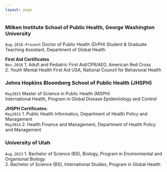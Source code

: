 ```yaml
---
layout: page
---
```


### Milken Institute School of Public Health, George Washington University  
`Aug.2016-Present` Doctor of Public Health (DrPH) Student & Graduate Teaching Assistant, Department of Global Health  

__First Aid Certificates__  
`Nov.2016` 1. Adult and Pediatric First Aid/CPR/AED, American Red Cross  
2. Youth Mental Health First Aid USA, National Council for Behavioral Health

### Johns Hopkins Bloomberg School of Public Health (JHSPH)  
`May2015` Master of Science in Public Health (MSPH)  
International Health, Program in Global Disease Epidemiology and Control  

__JHSPH Certificates:__  
`May2015` 1. Public Health Informatics, Department of Health Policy and Management   
`May2014` 2. Health Finance and Management, Department of Health Policy and Management  

### University of Utah  
`Aug.2013`  1. Bachelor of Science (BS), Biology, Program in Environmental and Organismal Biology  
2. Bachelor of Science (BS), International Studies, Program in Global Health                                    
